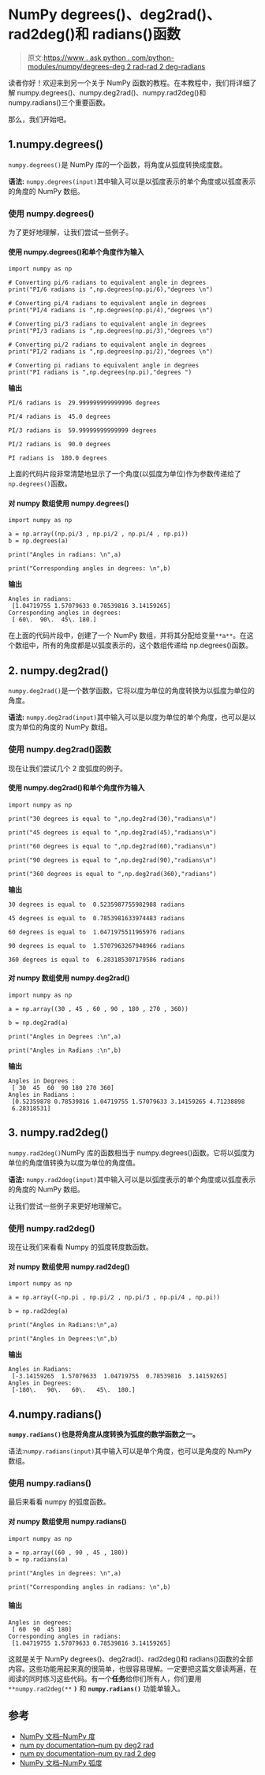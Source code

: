 # NumPy degrees()、deg2rad()、rad2deg()和 radians()函数

> 原文:[https://www . ask python . com/python-modules/numpy/degrees-deg 2 rad-rad 2 deg-radians](https://www.askpython.com/python-modules/numpy/degrees-deg2rad-rad2deg-radians)

读者你好！欢迎来到另一个关于 NumPy 函数的教程。在本教程中，我们将详细了解 numpy.degrees()、numpy.deg2rad()、numpy.rad2deg()和 numpy.radians()三个重要函数。

那么，我们开始吧。

## 1.numpy.degrees()

`numpy.degrees()`是 NumPy 库的一个函数，将角度从弧度转换成度数。

**语法:** `numpy.degrees(input)`其中输入可以是以弧度表示的单个角度或以弧度表示的角度的 NumPy 数组。

### 使用 numpy.degrees()

为了更好地理解，让我们尝试一些例子。

#### 使用 numpy.degrees()和单个角度作为输入

```
import numpy as np

# Converting pi/6 radians to equivalent angle in degrees
print("PI/6 radians is ",np.degrees(np.pi/6),"degrees \n")

# Converting pi/4 radians to equivalent angle in degrees
print("PI/4 radians is ",np.degrees(np.pi/4),"degrees \n")

# Converting pi/3 radians to equivalent angle in degrees
print("PI/3 radians is ",np.degrees(np.pi/3),"degrees \n")

# Converting pi/2 radians to equivalent angle in degrees
print("PI/2 radians is ",np.degrees(np.pi/2),"degrees \n")

# Converting pi radians to equivalent angle in degrees
print("PI radians is ",np.degrees(np.pi),"degrees ")

```

**输出**

```
PI/6 radians is  29.999999999999996 degrees 

PI/4 radians is  45.0 degrees

PI/3 radians is  59.99999999999999 degrees

PI/2 radians is  90.0 degrees

PI radians is  180.0 degrees

```

上面的代码片段非常清楚地显示了一个角度(以弧度为单位)作为参数传递给了`np.degrees()`函数。

#### 对 numpy 数组使用 numpy.degrees()

```
import numpy as np

a = np.array((np.pi/3 , np.pi/2 , np.pi/4 , np.pi))
b = np.degrees(a)

print("Angles in radians: \n",a)

print("Corresponding angles in degrees: \n",b)

```

**输出**

```
Angles in radians: 
 [1.04719755 1.57079633 0.78539816 3.14159265]
Corresponding angles in degrees:
 [ 60\.  90\.  45\. 180.]

```

在上面的代码片段中，创建了一个 NumPy 数组，并将其分配给变量`**a**`。在这个数组中，所有的角度都是以弧度表示的，这个数组传递给 np.degrees()函数。

## 2\. numpy.deg2rad()

`numpy.deg2rad()`是一个数学函数，它将以度为单位的角度转换为以弧度为单位的角度。

**语法:** `numpy.deg2rad(input)`其中输入可以是以度为单位的单个角度，也可以是以度为单位的角度的 NumPy 数组。

### 使用 numpy.deg2rad()函数

现在让我们尝试几个 2 度弧度的例子。

#### 使用 numpy.deg2rad()和单个角度作为输入

```
import numpy as np

print("30 degrees is equal to ",np.deg2rad(30),"radians\n")

print("45 degrees is equal to ",np.deg2rad(45),"radians\n")

print("60 degrees is equal to ",np.deg2rad(60),"radians\n")

print("90 degrees is equal to ",np.deg2rad(90),"radians\n")

print("360 degrees is equal to ",np.deg2rad(360),"radians")

```

**输出**

```
30 degrees is equal to  0.5235987755982988 radians

45 degrees is equal to  0.7853981633974483 radians

60 degrees is equal to  1.0471975511965976 radians

90 degrees is equal to  1.5707963267948966 radians

360 degrees is equal to  6.283185307179586 radians

```

#### 对 numpy 数组使用 numpy.deg2rad()

```
import numpy as np

a = np.array((30 , 45 , 60 , 90 , 180 , 270 , 360))

b = np.deg2rad(a)

print("Angles in Degrees :\n",a)

print("Angles in Radians :\n",b)

```

**输出**

```
Angles in Degrees :
 [ 30  45  60  90 180 270 360]
Angles in Radians :
 [0.52359878 0.78539816 1.04719755 1.57079633 3.14159265 4.71238898
 6.28318531]

```

## 3\. numpy.rad2deg()

`numpy.rad2deg()`NumPy 库的函数相当于 numpy.degrees()函数。它将以弧度为单位的角度值转换为以度为单位的角度值。

**语法:** `numpy.rad2deg(input)`其中输入可以是以弧度表示的单个角度或以弧度表示的角度的 NumPy 数组。

让我们尝试一些例子来更好地理解它。

### 使用 numpy.rad2deg()

现在让我们来看看 Numpy 的弧度转度数函数。

#### 对 numpy 数组使用 numpy.rad2deg()

```
import numpy as np

a = np.array((-np.pi , np.pi/2 , np.pi/3 , np.pi/4 , np.pi))

b = np.rad2deg(a)

print("Angles in Radians:\n",a)

print("Angles in Degrees:\n",b)

```

**输出**

```
Angles in Radians:
 [-3.14159265  1.57079633  1.04719755  0.78539816  3.14159265]
Angles in Degrees:
 [-180\.   90\.   60\.   45\.  180.]

```

## 4.numpy.radians()

**`numpy.radians()`也是将角度从度转换为弧度的数学函数之一。**

语法:`numpy.radians(input)`其中输入可以是单个角度，也可以是角度的 NumPy 数组。

### 使用 numpy.radians()

最后来看看 numpy 的弧度函数。

#### 对 numpy 数组使用 numpy.radians()

```
import numpy as np

a = np.array((60 , 90 , 45 , 180))
b = np.radians(a)

print("Angles in degrees: \n",a)

print("Corresponding angles in radians: \n",b)

```

#### 输出

```
Angles in degrees: 
 [ 60  90  45 180]
Corresponding angles in radians: 
 [1.04719755 1.57079633 0.78539816 3.14159265]

```

这就是关于 NumPy degrees()、deg2rad()、rad2deg()和 radians()函数的全部内容。这些功能用起来真的很简单，也很容易理解。一定要把这篇文章读两遍，在阅读的同时练习这些代码。有一个**任务**给你们所有人，你们要用`**numpy.rad2deg(**` **`)`** 和 **`numpy.radians()`** 功能单输入。

## 参考

*   [NumPy 文档–NumPy 度](https://numpy.org/doc/stable/reference/generated/numpy.degrees.html)
*   [num py documentation–num py deg2 rad](https://numpy.org/doc/stable/reference/generated/numpy.deg2rad.html)
*   [num py documentation–num py rad 2 deg](https://numpy.org/doc/stable/reference/generated/numpy.rad2deg.html)
*   [NumPy 文档–NumPy 弧度](https://numpy.org/doc/stable/reference/generated/numpy.radians.html)